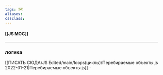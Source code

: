 ```yaml
---
tags: 🗺️
aliases: 
cssclass:
---
```


#### [[JS MOC]]

---
### логика


[[ПИСАТЬ СЮДА/JS Edited/main/loops(циклы)/Перебираемые объекты js 2022-01-21|Перебираемые объекты js]] - 